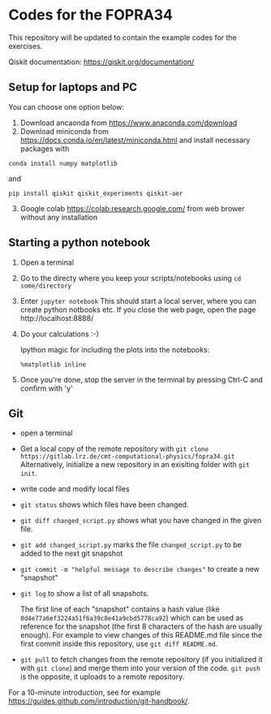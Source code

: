 # Codes for the FOPRA34

This repository will be updated to contain the example codes for the exercises.

Qiskit documentation: <https://qiskit.org/documentation/>


## Setup for laptops and PC

You can choose one option below:
1. Download ancaonda from <https://www.anaconda.com/download>
2. Download miniconda from <https://docs.conda.io/en/latest/miniconda.html> and install necessary packages with
```
conda install numpy matplotlib
```
and 
```
pip install qiskit qiskit_experiments qiskit-aer
```
3. Google colab <https://colab.research.google.com/> from web brower without
   any installation

## Starting a python notebook
1. Open a terminal
2. Go to the directy where you keep your scripts/notebooks using `cd some/directory`
3. Enter `jupyter notebook`
   This should start a local server, where you can create python notbooks etc.
   If you close the web page, open the page http://localhost:8888/ 
4. Do your calculations :-)

   Ipython magic for including the plots into the notebooks:
   ``` 
   %matplotlib inline
   ```
5. Once you're done, stop the server in the terminal by pressing Ctrl-C and confirm with 'y'

## Git 

- open a terminal
- Get a local copy of the remote repository with `git clone https://gitlab.lrz.de/cmt-computational-physics/fopra34.git`
  Alternatively, initialize a new repository in an exisiting folder with `git init`.
- write code and modify local files
- `git status` shows which files have been changed.
- `git diff changed_script.py` shows what you have changed in the given file.
- `git add changed_script.py` marks the file `changed_script.py` to be added to the next git snapshot
- `git commit -m "helpful message to describe changes"` to create a new "snapshot"
- `git log` to show a list of all snapshots. 

  The first line of each "snapshot" contains a hash value (like `0d4e77a6ef3224a51f6a39c8e41a9cbd5778ca92`)
  which can be used as reference for the snapshot (the first 8 characters of the hash are usually enough).
  For example to view changes of this README.md file since the first commit inside this repository,
  use `git diff README.md`.
- `git pull` to fetch changes from the remote repository (if you initialized it with `git clone`) and merge them into
  your version of the code.
  `git push` is the opposite, it uploads to a remote repository.

For a 10-minute introduction, see for example <https://guides.github.com/introduction/git-handbook/>.
